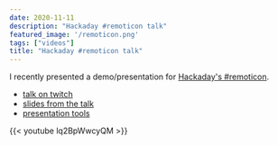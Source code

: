 ```yaml
---
date: 2020-11-11
description: "Hackaday #remoticon talk"
featured_image: '/remoticon.png'
tags: ["videos"]
title: "Hackaday #remoticon talk"
---
```


I recently presented a demo/presentation for [Hackaday's #remoticon](https://hackaday.com/tag/2020-hackaday-remoticon/).

* [talk on twitch](https://www.twitch.tv/videos/796434894)
* [slides from the talk](http://bit.ly/0-ASIC-slides)
* [presentation tools](https://github.com/mattvenn/remoticon-presentation-tools)

{{< youtube lq2BpWwcyQM >}}
